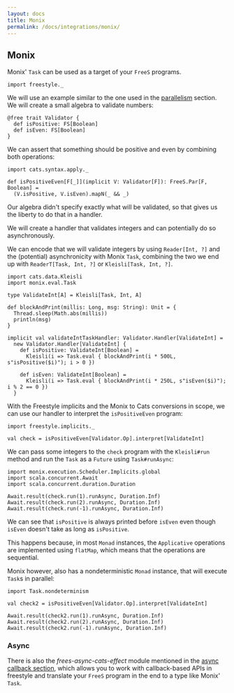 ```yaml
---
layout: docs
title: Monix
permalink: /docs/integrations/monix/
---
```


## Monix

Monix' `Task` can be used as a target of your `FreeS` programs.

```tut:silent
import freestyle._
```

We will use an example similar to the one used in the [parallelism](/docs/core/parallelism/) section. We will create a small algebra to validate numbers:

```tut:book
@free trait Validator {
  def isPositive: FS[Boolean]
  def isEven: FS[Boolean]
}
```

We can assert that something should be positive and even by combining both operations:

```tut:book
import cats.syntax.apply._

def isPositiveEven[F[_]](implicit V: Validator[F]): FreeS.Par[F, Boolean] =
  (V.isPositive, V.isEven).mapN(_ && _)
```

Our algebra didn't specify exactly what will be validated, so that gives us the liberty to do that in a handler.

We will create a handler that validates integers and can potentially do so asynchronously.

We can encode that we will validate integers by using `Reader[Int, ?]` and the (potential) asynchronicity with Monix `Task`, combining the two we end up with `ReaderT[Task, Int, ?]` or `Kleisli[Task, Int, ?]`.

```tut:book
import cats.data.Kleisli
import monix.eval.Task

type ValidateInt[A] = Kleisli[Task, Int, A]

def blockAndPrint(millis: Long, msg: String): Unit = { 
  Thread.sleep(Math.abs(millis))
  println(msg)
}

implicit val validateIntTaskHandler: Validator.Handler[ValidateInt] = 
  new Validator.Handler[ValidateInt] {
    def isPositive: ValidateInt[Boolean] =
      Kleisli(i => Task.eval { blockAndPrint(i * 500L, s"isPositive($i)"); i > 0 })

    def isEven: ValidateInt[Boolean] =
      Kleisli(i => Task.eval { blockAndPrint(i * 250L, s"isEven($i)"); i % 2 == 0 })
  }
```

With the Freestyle implicits and the Monix to Cats conversions in scope, we can use our handler to interpret the `isPositiveEven` program:

```tut:book
import freestyle.implicits._

val check = isPositiveEven[Validator.Op].interpret[ValidateInt]
```

We can pass some integers to the `check` program with the `Kleisli#run` method and run the `Task` as a `Future` using `Task#runAsync`:

```tut:book
import monix.execution.Scheduler.Implicits.global
import scala.concurrent.Await
import scala.concurrent.duration.Duration

Await.result(check.run(1).runAsync, Duration.Inf)
Await.result(check.run(2).runAsync, Duration.Inf)
Await.result(check.run(-1).runAsync, Duration.Inf)
```

We can see that `isPositive` is always printed before `isEven` even though `isEven` doesn't take as long as `isPositive`.

This happens because, in most `Monad` instances, the `Applicative` operations are implemented using `flatMap`, which means that the operations are sequential.

Monix however, also has a nondeterministic `Monad` instance, that will execute `Task`s in parallel:

```tut:book
import Task.nondeterminism

val check2 = isPositiveEven[Validator.Op].interpret[ValidateInt]

Await.result(check2.run(1).runAsync, Duration.Inf)
Await.result(check2.run(2).runAsync, Duration.Inf)
Await.result(check2.run(-1).runAsync, Duration.Inf)
```

### Async

There is also the _frees-async-cats-effect_ module mentioned in the [async callback section](/docs/effects/async/), which allows you to work with callback-based APIs in freestyle and translate your `FreeS` program in the end to a type like Monix' `Task`.
